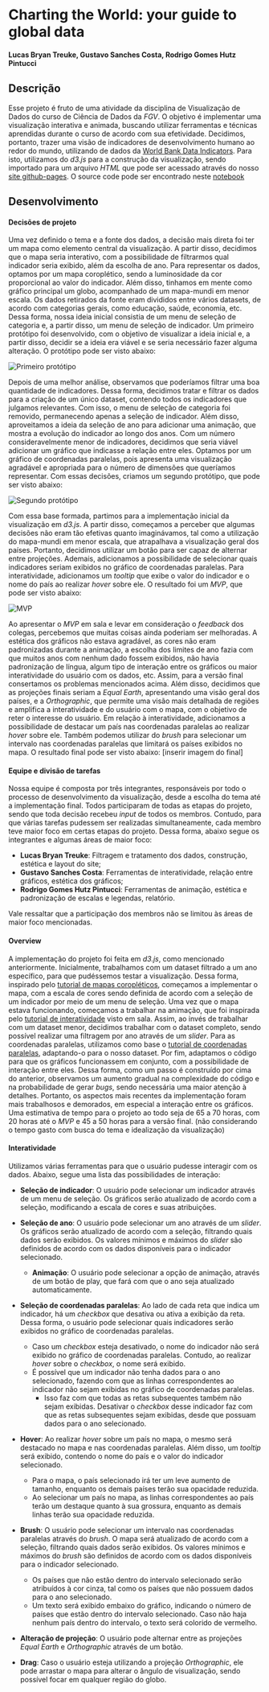# Charting the World: your guide to global data
#### Lucas Bryan Treuke, Gustavo Sanches Costa, Rodrigo Gomes Hutz Pintucci
## Descrição

Esse projeto é fruto de uma atividade da disciplina de Visualização de Dados do curso de Ciência de Dados da *FGV*. O objetivo é implementar uma visualização interativa e animada, buscando utilizar ferramentas e técnicas aprendidas durante o curso de acordo com sua efetividade.
Decidimos, portanto, trazer uma visão de indicadores de desenvolvimento humano ao redor do mundo, utilizando de dados da [World Bank Data Indicators](https://github.com/light-and-salt/World-Bank-Data-by-Indicators).
Para isto, utilizamos do *d3.js* para a construção da visualização, sendo importado para um arquivo *HTML* que pode ser acessado através do nosso [site github-pages](https://fgv-vis-2023.github.io/assignment-3-chartingtheworld/). O source code pode ser encontrado neste [notebook](https://observablehq.com/d/73cb3dcdc6d879de)

## Desenvolvimento

#### Decisões de projeto

Uma vez definido o tema e a fonte dos dados, a decisão mais direta foi ter um mapa como elemento central da visualização. A partir disso, decidimos que o mapa seria interativo, com a possibilidade de filtrarmos qual indicador seria exibido, além da escolha de ano. 
Para representar os dados, optamos por um mapa coroplético, sendo a luminosidade da cor proporcional ao valor do indicador. Além disso, tinhamos em mente como gráfico principal um globo, acompanhado de um mapa-mundi em menor escala.
Os dados retirados da fonte eram divididos entre vários datasets, de acordo com categorias gerais, como educação, saúde, economia, etc. Dessa forma, nossa ideia inicial consistia de um menu de seleção de categoria e, a partir disso, um menu de seleção de indicador.
Um primeiro protótipo foi desenvolvido, com o objetivo de visualizar a ideia inicial e, a partir disso, decidir se a ideia era viável e se seria necessário fazer alguma alteração. O protótipo pode ser visto abaixo:

![Primeiro protótipo](./images/prototype1.jpeg)

Depois de uma melhor análise, observamos que poderíamos filtrar uma boa quantidade de indicadores. Dessa forma, decidimos tratar e filtrar os dados para a criação de um único dataset, contendo todos os indicadores que julgamos relevantes. Com isso, o menu de seleção de categoria foi removido, permanecendo apenas a seleção de indicador. 
Além disso, aproveitamos a ideia da seleção de ano para adicionar uma animação, que mostra a evolução do indicador ao longo dos anos. 
Com um número consideravelmente menor de indicadores, decidimos que seria viável adicionar um gráfico que indicasse a relação entre eles. Optamos por um gráfico de coordenadas paralelas, pois apresenta uma visualização agradável e apropriada para o número de dimensões que queríamos representar. 
Com essas decisões, criamos um segundo protótipo, que pode ser visto abaixo:

![Segundo protótipo](./images/prototype2.jpeg)

Com essa base formada, partimos para a implementação inicial da visualização em *d3.js*. A partir disso, começamos a perceber que algumas decisões não eram tão efetivas quanto imaginávamos, tal como a utilização do mapa-mundi em menor escala, que atrapalhava a visualização geral dos países. Portanto, decidimos utilizar um botão para ser capaz de alternar entre projeções.
Ademais, adicionamos a possibilidade de selecionar quais indicadores seriam exibidos no gráfico de coordenadas paralelas. Para interatividade, adicionamos um *tooltip* que exibe o valor do indicador e o nome do país ao realizar *hover* sobre ele.
O resultado foi um *MVP*, que pode ser visto abaixo:

![MVP](./images/mvp.jpeg)

Ao apresentar o *MVP* em sala e levar em consideração o *feedback* dos colegas, percebemos que muitas coisas ainda poderiam ser melhoradas. A estética dos gráficos não estava agradável, as cores não eram padronizadas durante a animação, a escolha dos limites de ano fazia com que muitos anos com nenhum dado fossem exibidos, não havia padronização de língua, algum tipo de interação entre os gráficos ou maior interatividade do usuário com os dados, etc.
Assim, para a versão final consertamos os problemas mencionados acima. Além disso, decidimos que as projeções finais seriam a *Equal Earth*, apresentando uma visão geral dos países, e a *Orthographic*, que permite uma visão mais detalhada de regiões e amplifica a interatividade e do usuário com o mapa, com o objetivo de reter o interesse do usuário.
Em relação à interatividade, adicionamos a possibilidade de destacar um país nas coordenadas paralelas ao realizar *hover* sobre ele. Também podemos utilizar do *brush* para selecionar um intervalo nas coordenadas paralelas que limitará os países exibidos no mapa.
O resultado final pode ser visto abaixo:
[inserir imagem do final]


#### Equipe e divisão de tarefas

Nossa equipe é composta por três integrantes, responsáveis por todo o processo de desenvolvimento da visualização, desde a escolha do tema até a implementação final. Todos participaram de todas as etapas do projeto, sendo que toda decisão recebeu *input* de todos os membros. 
Contudo, para que várias tarefas pudessem ser realizadas simultaneamente, cada membro teve maior foco em certas etapas do projeto. Dessa forma, abaixo segue os integrantes e algumas áreas de maior foco:

- **Lucas Bryan Treuke**: Filtragem e tratamento dos dados, construção, estética e layout do site;
- **Gustavo Sanches Costa**: Ferramentas de interatividade, relação entre gráficos, estética dos gráficos;
- **Rodrigo Gomes Hutz Pintucci**: Ferramentas de animação, estética e padronização de escalas e legendas, relatório.

Vale ressaltar que a participação dos membros não se limitou às áreas de maior foco mencionadas.

#### Overview

A implementação do projeto foi feita em *d3.js*, como mencionado anteriormente. Inicialmente, trabalhamos com um dataset filtrado a um ano específico, para que pudéssemos testar a visualização.
Dessa forma, inspirado pelo [tutorial de mapas coropléticos](https://d3-graph-gallery.com/choropleth.html), começamos a implementar o mapa, com a escala de cores sendo definida de acordo com a seleção de um indicador por meio de um menu de seleção.
Uma vez que o mapa estava funcionando, começamos a trabalhar na animação, que foi inspirada pelo [tutorial de interatividade](https://observablehq.com/@visualdslab/making-d3-charts-interactive) visto em sala. Assim, ao invés de trabalhar com um dataset menor, decidimos trabalhar com o dataset completo, sendo possível realizar uma filtragem por ano através de um *slider*.
Para as coordenadas paralelas, utilizamos como base o [tutorial de coordenadas paralelas](https://d3-graph-gallery.com/parallel.html), adaptando-o para o nosso dataset.
Por fim, adaptamos o código para que os gráficos funcionassem em conjunto, com a possibilidade de interação entre eles.
Dessa forma, como um passo é construído por cima do anterior, observamos um aumento gradual na complexidade do código e na probabilidade de gerar *bugs*, sendo necessária uma maior atenção à detalhes. Portanto, os aspectos mais recentes da implementação foram mais trabalhosos e demorados, em especial a interação entre os gráficos.
Uma estimativa de tempo para o projeto ao todo seja de 65 a 70 horas, com 20 horas até o *MVP* e 45 a 50 horas para a versão final. (não considerando o tempo gasto com busca do tema e idealização da visualização)

#### Interatividade

Utilizamos várias ferramentas para que o usuário pudesse interagir com os dados. Abaixo, segue uma lista das possibilidades de interação:

- **Seleção de indicador**: O usuário pode selecionar um indicador através de um menu de seleção. Os gráficos serão atualizado de acordo com a seleção, modificando a escala de cores e suas atribuições.

- **Seleção de ano**: O usuário pode selecionar um ano através de um *slider*. Os gráficos serão atualizado de acordo com a seleção, filtrando quais dados serão exibidos. Os valores mínimos e máximos do *slider* são definidos de acordo com os dados disponíveis para o indicador selecionado.
    - **Animação**: O usuário pode selecionar a opção de animação, através de um botão de play, que fará com que o ano seja atualizado automaticamente. 

- **Seleção de coordenadas paralelas**: Ao lado de cada reta que indica um indicador, há um *checkbox* que desativa ou ativa a exibição da reta. Dessa forma, o usuário pode selecionar quais indicadores serão exibidos no gráfico de coordenadas paralelas.
    - Caso um *checkbox* esteja desativado, o nome do indicador não será exibido no gráfico de coordenadas paralelas. Contudo, ao realizar *hover* sobre o *checkbox*, o nome será exibido.
    - É possível que um indicador não tenha dados para o ano selecionado, fazendo com que as linhas correspondentes ao indicador não sejam exibidas no gráfico de coordenadas paralelas.
        - Isso faz com que todas as retas subsequentes também não sejam exibidas. Desativar o *checkbox* desse indicador faz com que as retas subsequentes sejam exibidas, desde que possuam dados para o ano selecionado.

- **Hover**: Ao realizar *hover* sobre um país no mapa, o mesmo será destacado no mapa e nas coordenadas paralelas. Além disso, um *tooltip* será exibido, contendo o nome do país e o valor do indicador selecionado.
    - Para o mapa, o país selecionado irá ter um leve aumento de tamanho, enquanto os demais países terão sua opacidade reduzida.
    - Ao selecionar um país no mapa, as linhas correspondentes ao país terão um destaque quanto à sua grossura, enquanto as demais linhas terão sua opacidade reduzida.

- **Brush**: O usuário pode selecionar um intervalo nas coordenadas paralelas através do *brush*. O mapa será atualizado de acordo com a seleção, filtrando quais dados serão exibidos. Os valores mínimos e máximos do *brush* são definidos de acordo com os dados disponíveis para o indicador selecionado.
    - Os países que não estão dentro do intervalo selecionado serão atribuídos à cor cinza, tal como os países que não possuem dados para o ano selecionado.
    - Um texto será exibido embaixo do gráfico, indicando o número de países que estão dentro do intervalo selecionado. Caso não haja nenhum país dentro do intervalo, o texto será colorido de vermelho.

- **Alteração de projeção**: O usuário pode alternar entre as projeções *Equal Earth* e *Orthographic* através de um botão. 

- **Drag**: Caso o usuário esteja utilizando a projeção *Orthographic*, ele pode arrastar o mapa para alterar o ângulo de visualização, sendo possível focar em qualquer região do globo.
